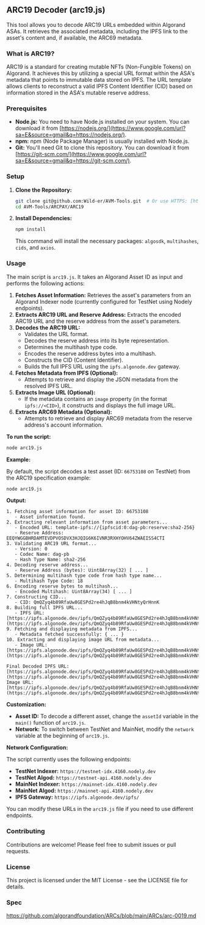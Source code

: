 ## ARC19 Decoder (arc19.js)

This tool allows you to decode ARC19 URLs embedded within Algorand ASAs. It retrieves the associated metadata, including the IPFS link to the asset's content and, if available, the ARC69 metadata.

### What is ARC19?

ARC19 is a standard for creating mutable NFTs (Non-Fungible Tokens) on Algorand. It achieves this by utilizing a special URL format within the ASA's metadata that points to immutable data stored on IPFS. The URL template allows clients to reconstruct a valid IPFS Content Identifier (CID) based on information stored in the ASA's mutable reserve address.

### Prerequisites

  * **Node.js:** You need to have Node.js installed on your system. You can download it from [https://nodejs.org/](https://www.google.com/url?sa=E&source=gmail&q=https://nodejs.org/).
  * **npm:** npm (Node Package Manager) is usually installed with Node.js.
  * **Git:** You'll need Git to clone this repository. You can download it from [https://git-scm.com/](https://www.google.com/url?sa=E&source=gmail&q=https://git-scm.com/).

### Setup

1.  **Clone the Repository:**

    ```bash
    git clone git@github.com:Wild-er/AVM-Tools.git  # Or use HTTPS: [https://github.com/Wild-er/AVM-Tools.git](https://github.com/Wild-er/AVM-Tools.git)
    cd AVM-Tools/ARCPAY/ARC19
    ```

2.  **Install Dependencies:**

    ```bash
    npm install
    ```

    This command will install the necessary packages: `algosdk`, `multihashes`, `cids`, and `axios`.

### Usage

The main script is `arc19.js`. It takes an Algorand Asset ID as input and performs the following actions:

1.  **Fetches Asset Information:** Retrieves the asset's parameters from an Algorand Indexer node (currently configured for TestNet using Nodely endpoints).
2.  **Extracts ARC19 URL and Reserve Address:** Extracts the encoded ARC19 URL and the reserve address from the asset's parameters.
3.  **Decodes the ARC19 URL:**
      * Validates the URL format.
      * Decodes the reserve address into its byte representation.
      * Determines the multihash type code.
      * Encodes the reserve address bytes into a multihash.
      * Constructs the CID (Content Identifier).
      * Builds the full IPFS URL using the `ipfs.algonode.dev` gateway.
4.  **Fetches Metadata from IPFS (Optional):**
      * Attempts to retrieve and display the JSON metadata from the resolved IPFS URL.
5.  **Extracts Image URL (Optional):**
      * If the metadata contains an `image` property (in the format `ipfs://<CID>`), it constructs and displays the full image URL.
6.  **Extracts ARC69 Metadata (Optional):**
      * Attempts to retrieve and display ARC69 metadata from the reserve address's account information.

**To run the script:**

```bash
node arc19.js
```

**Example:**

By default, the script decodes a test asset (ID: `66753108` on TestNet) from the ARC19 specification example:

```bash
node arc19.js
```

**Output:**

```
1. Fetching asset information for asset ID: 66753108
   - Asset information found.
2. Extracting relevant information from asset parameters...
   - Encoded URL: template-ipfs://{ipfscid:0:dag-pb:reserve:sha2-256}
   - Reserve Address: EEQYWGGBHRDAMTEVDPVOSDVX3HJQIG6K6IVNR3RXHYOHV64ZWAEISS4CTI
3. Validating ARC19 URL format...
   - Version: 0
   - Codec Name: dag-pb
   - Hash Type Name: sha2-256
4. Decoding reserve address...
   - Reserve Address (bytes): Uint8Array(32) [ ... ]
5. Determining multihash type code from hash type name...
   - Multihash Type Code: 18
6. Encoding reserve bytes to multihash...
   - Encoded Multihash: Uint8Array(34) [ ... ]
7. Constructing CID...
   - CID: QmQZyq4b89RfaUw8GESPd2re4hJqB8bnm4kVHNtyQrHnnK
8. Building full IPFS URL...
   - IPFS URL: [https://ipfs.algonode.dev/ipfs/QmQZyq4b89RfaUw8GESPd2re4hJqB8bnm4kVHNtyQrHnnK](https://ipfs.algonode.dev/ipfs/QmQZyq4b89RfaUw8GESPd2re4hJqB8bnm4kVHNtyQrHnnK)
9. Fetching and displaying metadata from IPFS...
   - Metadata fetched successfully: { ... }
10. Extracting and displaying image URL from metadata...
   - Image URL: [https://ipfs.algonode.dev/ipfs/QmQZyq4b89RfaUw8GESPd2re4hJqB8bnm4kVHNtyQrHnnK](https://ipfs.algonode.dev/ipfs/QmQZyq4b89RfaUw8GESPd2re4hJqB8bnm4kVHNtyQrHnnK)

Final Decoded IPFS URL: [https://ipfs.algonode.dev/ipfs/QmQZyq4b89RfaUw8GESPd2re4hJqB8bnm4kVHNtyQrHnnK](https://ipfs.algonode.dev/ipfs/QmQZyq4b89RfaUw8GESPd2re4hJqB8bnm4kVHNtyQrHnnK)
Image URL: [https://ipfs.algonode.dev/ipfs/QmQZyq4b89RfaUw8GESPd2re4hJqB8bnm4kVHNtyQrHnnK](https://ipfs.algonode.dev/ipfs/QmQZyq4b89RfaUw8GESPd2re4hJqB8bnm4kVHNtyQrHnnK)
```

**Customization:**

  * **Asset ID:** To decode a different asset, change the `assetId` variable in the `main()` function of `arc19.js`.
  * **Network:** To switch between TestNet and MainNet, modify the `network` variable at the beginning of `arc19.js`.

**Network Configuration:**

The script currently uses the following endpoints:

  * **TestNet Indexer:** `https://testnet-idx.4160.nodely.dev`
  * **TestNet Algod:** `https://testnet-api.4160.nodely.dev`
  * **MainNet Indexer:** `https://mainnet-idx.4160.nodely.dev`
  * **MainNet Algod:** `https://mainnet-api.4160.nodely.dev`
  * **IPFS Gateway:** `https://ipfs.algonode.dev/ipfs/`

You can modify these URLs in the `arc19.js` file if you need to use different endpoints.

### Contributing

Contributions are welcome\! Please feel free to submit issues or pull requests.

### License

This project is licensed under the MIT License - see the LICENSE file for details.

### Spec
https://github.com/algorandfoundation/ARCs/blob/main/ARCs/arc-0019.md